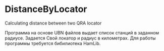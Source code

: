 # DistanceByLocator
Calculating distance between two QRA locator

Программа на основе UBN файлов выдает список станций в заданном радиусе. Задается Свой локатор и радиус в километрах. Для работы программы требуется бибилиотека HamLib.
